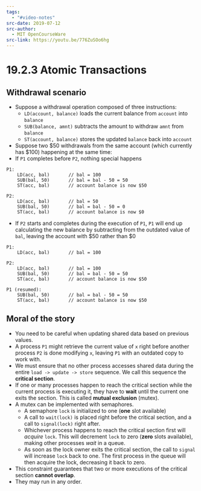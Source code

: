 ```yaml
---
tags:
  - "#video-notes"
src-date: 2019-07-12
src-author:
  - MIT OpenCourseWare
src-link: https://youtu.be/776ZuSOo6hg
---
```

# 19.2.3 Atomic Transactions

## Withdrawal scenario

- Suppose a withdrawal operation composed of three instructions:
	- `LD(account, balance)` loads the current balance from `account` into `balance` 
	- `SUB(balance, amnt)` subtracts the amount to withdraw `amnt` from `balance`
	- `ST(account, balance)` stores the updated `balance` back into `account`
- Suppose two $50 withdrawals from the same account (which currently has $100) happening at the same time:
- If `P1` completes before `P2`, nothing special happens
```
P1:
	LD(acc, bal)       // bal = 100
	SUB(bal, 50)       // bal = bal - 50 = 50
	ST(acc, bal)       // account balance is now $50

P2:
	LD(acc, bal)       // bal = 50
	SUB(bal, 50)       // bal = bal - 50 = 0
	ST(acc, bal)       // account balance is now $0
```
- If `P2` starts and completes during the execution of `P1`, `P1` will end up calculating the new balance by subtracting from the outdated value of `bal`, leaving the account with $50 rather than $0
```
P1:
	LD(acc, bal)       // bal = 100

P2:
	LD(acc, bal)       // bal = 100
	SUB(bal, 50)       // bal = bal - 50 = 50
	ST(acc, bal)       // account balance is now $50

P1 (resumed):
	SUB(bal, 50)       // bal = bal - 50 = 50
	ST(acc, bal)       // account balance is now $50
```

## Moral of the story

- You need to be careful when updating shared data based on previous values.
- A process `P1` might retrieve the current value of `x` right before another process `P2` is done modifying `x`, leaving `P1` with an outdated copy to work with.
- We must ensure that no other process accesses shared data during the entire `load -> update -> store` sequence. We call this sequence the **critical section**.
- If one or many processes happen to reach the critical section while the current process is executing it, they have to **wait** until the current one exits the section. This is called **mutual exclusion** (mutex).
- A mutex can be implemented with semaphores.
	- A semaphore `lock` is initialized to one (**one** slot available)
	- A call to `wait(lock)` is placed right before the critical section, and a call to `signal(lock)` right after.
	- Whichever process happens to reach the critical section first will *acquire* `lock`. This will decrement `lock` to zero (**zero** slots available), making other processes *wait* in a queue.
	- As soon as the lock owner exits the critical section, the call to `signal` will increase `lock` back to one. The first process in the queue will then acquire the lock, decreasing it back to zero.
- This constraint guarantees that two or more executions of the critical section **cannot overlap**.
- They may run in any order.